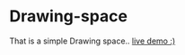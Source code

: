 # Drawing-space
That is a simple Drawing space..
<a href="https://alyhusseinn.github.io/Drawing-space/">live demo :)</a>
